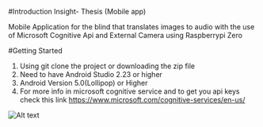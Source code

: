 #Introduction
Insight- Thesis (Mobile app)

Mobile Application for the blind that translates images to audio with the use of Microsoft Cognitive Api and External Camera using Raspberrypi Zero

#Getting Started
1.	Using git clone the project or downloading the zip file
2.	Need to have Android Studio 2.23 or higher
3.  Android Version 5.0(Lollipop) or Higher
4.	For more info in microsoft cognitive service and to get you api keys check this link https://www.microsoft.com/cognitive-services/en-us/

![Alt text](https://lh3.googleusercontent.com/lRSvAZKEzcE_Q0UH0Lr3rdi4-AZmof68bYE71m73g6iQlgTcm1omMxi0SJSHDN24fKx_nOf0kDfAouoZmRIimKM00GZR-Mrt8YJWE7xC3tlReUxCeICcjSXV7quSsCoL5gxxgTAQpIjdLjKWvduwdZV-bN-S8AdDT3xnx400ZXW4CXOmfshDVdjnf3kEVezHuLPW3sRbqNnQCM7jWwbIaj6D9rJOei1dHvTf8yiheaZUNytkNIAgHfR7zetngcCVf11Jiw3YTzOR7YmaDT22W_z5hRJ2tNsyFZzNj-BMEaL_sDRa9oTZRyRK86acy7OAASjOerarLiJN7Vsot4vN3BCnU3kHJIWl5aQRc3rvlKA3oa1vyKUMvdhUuCkkdgR7y8PKFwrLHc6sUksvCRELzFQBjCocE37wtmTG6nFqwHhjkG9It4rek1Yu-cTB3ySiB7CSoLKX2NIFcFCxc4VwKFblZ-A0mLuej6kMUt-traL7gfvIshMSVqrfgFZX1RVPU-c_Kfw4oL0QBh1E8zk0snBQVlF7Pq-Kyny27P_0hbgQtlYRKU2n5nA2u42ZypGsU1hU5DTsaSWZc6zNTI4onkbEZolU1XvHt39B_Zg51gFf1_IDimB-LRN41VqfbYUDkK1qoCkmqCj6ZzXLtiUrFyiQtA3qnfcIa_tWedy4oA=w1177-h662-no "Full Project")




